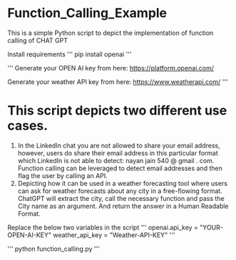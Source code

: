 # Function_Calling_Example
This is a simple Python script to depict the implementation of function calling of CHAT GPT

Install requirements
'''
pip install openai
'''

'''
Generate your OPEN AI key from here: https://platform.openai.com/

Generate your weather API key from here: https://www.weatherapi.com/
'''

# This script depicts two different use cases.
1. In the LinkedIn chat you are not allowed to share your email address, however, users do share their email address in this particular format which LinkedIn is not able to detect: nayan jain 540 @ gmail . com. Function calling can be leveraged to detect email addresses and then flag the user by calling an API. 
2. Depicting how it can be used in a weather forecasting tool where users can ask for weather forecasts about any city in a free-flowing format. ChatGPT will extract the city, call the necessary function and pass the City name as an argument. And return the answer in a Human Readable Format. 


Replace the below two variables in the script
'''
openai.api_key = "YOUR-OPEN-AI-KEY"
weather_api_key = "Weather-API-KEY"
'''

'''
python function_calling.py
'''